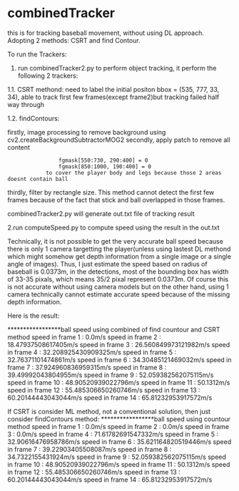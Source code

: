 # combinedTracker

this is for tracking baseball movement, without using DL approach. 
Adopting 2 methods: CSRT and find Contour.


To run the Trackers:
1. run combinedTracker2.py to perform object tracking, it perform the following 2 trackers:

1.1. CSRT methond: 
need to label the initial positon bbox = (535, 777, 33, 34), able to track first few frames(except frame2)but tracking failed half way through

1.2. findContours:

firstly, image processing to remove background using cv2.createBackgroundSubtractorMOG2
secondly, apply patch to remove all content 

                    fgmask[550:730, 290:400] = 0
                    fgmask[850:1000, 190:400] = 0
                to cover the player body and legs because those 2 areas doesnt contain ball
thirdly, filter by rectangle size.
This method cannot detect the first few frames because of the fact that stick and ball overlapped in those frames.

combinedTracker2.py will generate out.txt file of tracking result


2.run  computeSpeed.py to compute speed using the result in the out.txt

Technically, it is not possible to get the very accurate ball speed because there is only 1 camera targetting the player(unless using lastest DL methond which might somehow get depth information from a single image or a single angle of images).
Thus, I just estimate the speed based on radius of baseball is 0.0373m, in the detections, most of the bounding box has width of 33-35 pixals, which means
35/2 pixal represent  0.0373m. Of course this is not accurate without using camera models but on the other hand, using 1 camera technically cannot estimate accurate speed because of the missing depth information.

Here is the result: 

*****************ball speed using combined of find countour and CSRT method
speed in frame 1 : 0.0m/s
speed in frame 2 : 18.47937508617405m/s
speed in frame 3 : 26.560849973121982m/s
speed in frame 4 : 32.208925430909325m/s
speed in frame 5 : 32.76371101474861m/s
speed in frame 6 : 34.30485121469032m/s
speed in frame 7 : 37.924960836959315m/s
speed in frame 8 : 39.49992043804955m/s
speed in frame 9 : 52.059382562075115m/s
speed in frame 10 : 48.90520939022796m/s
speed in frame 11 : 50.1312m/s
speed in frame 12 : 55.485306650260746m/s
speed in frame 13 : 60.20144443043044m/s
speed in frame 14 : 65.81232953917572m/s



If CSRT is consider ML method, not a conventional solution, then just consider findContours method:
*****************ball speed using countour method
speed in frame 1 : 0.0m/s
speed in frame 2 : 0.0m/s
speed in frame 3 : 0.0m/s
speed in frame 4 : 71.61782691547332m/s
speed in frame 5 : 32.90616476958786m/s
speed in frame 6 : 35.621164820519446m/s
speed in frame 7 : 39.22903405508087m/s
speed in frame 8 : 34.7322155431924m/s
speed in frame 9 : 52.059382562075115m/s
speed in frame 10 : 48.90520939022796m/s
speed in frame 11 : 50.1312m/s
speed in frame 12 : 55.485306650260746m/s
speed in frame 13 : 60.20144443043044m/s
speed in frame 14 : 65.81232953917572m/s
